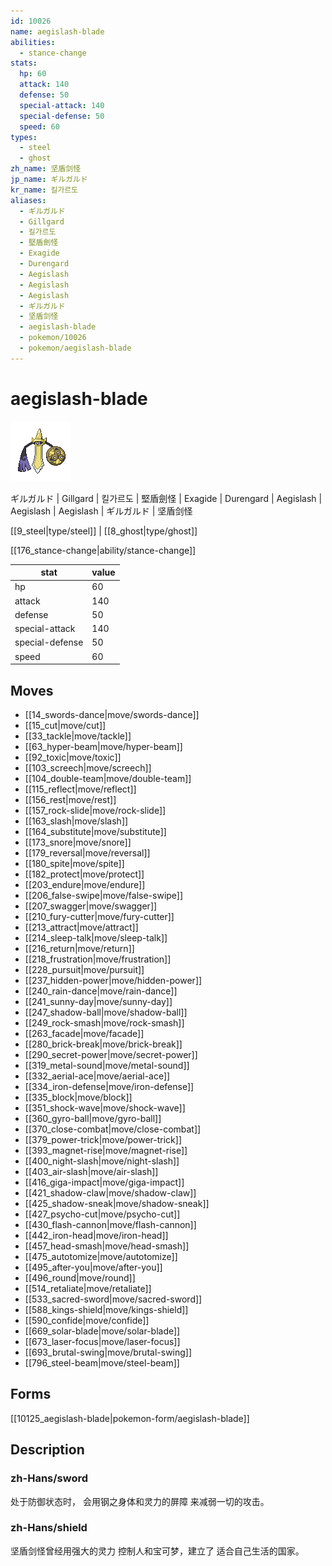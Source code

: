 ```yaml
---
id: 10026
name: aegislash-blade
abilities:
  - stance-change
stats:
  hp: 60
  attack: 140
  defense: 50
  special-attack: 140
  special-defense: 50
  speed: 60
types:
  - steel
  - ghost
zh_name: 坚盾剑怪
jp_name: ギルガルド
kr_name: 킬가르도
aliases:
  - ギルガルド
  - Gillgard
  - 킬가르도
  - 堅盾劍怪
  - Exagide
  - Durengard
  - Aegislash
  - Aegislash
  - Aegislash
  - ギルガルド
  - 坚盾剑怪
  - aegislash-blade
  - pokemon/10026
  - pokemon/aegislash-blade
---
```

# aegislash-blade

![](https://raw.githubusercontent.com/PokeAPI/sprites/master/sprites/pokemon/10026.png)

ギルガルド | Gillgard | 킬가르도 | 堅盾劍怪 | Exagide | Durengard | Aegislash | Aegislash | Aegislash | ギルガルド | 坚盾剑怪

[[9_steel|type/steel]] | [[8_ghost|type/ghost]]

[[176_stance-change|ability/stance-change]]

|stat|value|
|---|---|
|hp|60|
|attack|140|
|defense|50|
|special-attack|140|
|special-defense|50|
|speed|60|


## Moves

- [[14_swords-dance|move/swords-dance]]
- [[15_cut|move/cut]]
- [[33_tackle|move/tackle]]
- [[63_hyper-beam|move/hyper-beam]]
- [[92_toxic|move/toxic]]
- [[103_screech|move/screech]]
- [[104_double-team|move/double-team]]
- [[115_reflect|move/reflect]]
- [[156_rest|move/rest]]
- [[157_rock-slide|move/rock-slide]]
- [[163_slash|move/slash]]
- [[164_substitute|move/substitute]]
- [[173_snore|move/snore]]
- [[179_reversal|move/reversal]]
- [[180_spite|move/spite]]
- [[182_protect|move/protect]]
- [[203_endure|move/endure]]
- [[206_false-swipe|move/false-swipe]]
- [[207_swagger|move/swagger]]
- [[210_fury-cutter|move/fury-cutter]]
- [[213_attract|move/attract]]
- [[214_sleep-talk|move/sleep-talk]]
- [[216_return|move/return]]
- [[218_frustration|move/frustration]]
- [[228_pursuit|move/pursuit]]
- [[237_hidden-power|move/hidden-power]]
- [[240_rain-dance|move/rain-dance]]
- [[241_sunny-day|move/sunny-day]]
- [[247_shadow-ball|move/shadow-ball]]
- [[249_rock-smash|move/rock-smash]]
- [[263_facade|move/facade]]
- [[280_brick-break|move/brick-break]]
- [[290_secret-power|move/secret-power]]
- [[319_metal-sound|move/metal-sound]]
- [[332_aerial-ace|move/aerial-ace]]
- [[334_iron-defense|move/iron-defense]]
- [[335_block|move/block]]
- [[351_shock-wave|move/shock-wave]]
- [[360_gyro-ball|move/gyro-ball]]
- [[370_close-combat|move/close-combat]]
- [[379_power-trick|move/power-trick]]
- [[393_magnet-rise|move/magnet-rise]]
- [[400_night-slash|move/night-slash]]
- [[403_air-slash|move/air-slash]]
- [[416_giga-impact|move/giga-impact]]
- [[421_shadow-claw|move/shadow-claw]]
- [[425_shadow-sneak|move/shadow-sneak]]
- [[427_psycho-cut|move/psycho-cut]]
- [[430_flash-cannon|move/flash-cannon]]
- [[442_iron-head|move/iron-head]]
- [[457_head-smash|move/head-smash]]
- [[475_autotomize|move/autotomize]]
- [[495_after-you|move/after-you]]
- [[496_round|move/round]]
- [[514_retaliate|move/retaliate]]
- [[533_sacred-sword|move/sacred-sword]]
- [[588_kings-shield|move/kings-shield]]
- [[590_confide|move/confide]]
- [[669_solar-blade|move/solar-blade]]
- [[673_laser-focus|move/laser-focus]]
- [[693_brutal-swing|move/brutal-swing]]
- [[796_steel-beam|move/steel-beam]]

## Forms



[[10125_aegislash-blade|pokemon-form/aegislash-blade]]

## Description

### zh-Hans/sword

处于防御状态时，
会用钢之身体和灵力的屏障
来减弱一切的攻击。

### zh-Hans/shield

坚盾剑怪曾经用强大的灵力
控制人和宝可梦，建立了
适合自己生活的国家。

